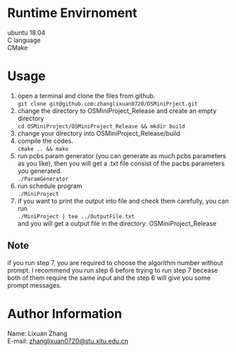 # Runtime Envirnoment
ubuntu 18.04   
C language  
CMake

# Usage
1. open a terminal and clone the files from github.  
`
git clone git@github.com:zhanglixuan0720/OSMiniPrject.git
`  
2. change the directory to OSMiniProject_Release and create an empty directory    
`
cd OSMiniProject/OSMiniProject_Release && mkdir build 
`
3. change your directory into OSMiniProject_Release/build  
4.  compile the codes.  
`
cmake .. && make 
`
5. run pcbs param generator  (you can generate as much pcbs parameters as you like), then you will get a .txt  file  consist of the pacbs parameters you generated.   
`
./ParamGenerator
`
6. run schedule program  
`
./MiniProject
`
7.  if you want to print the output into file and check them carefully, you can run  
`
./MiniProject | tee ../OutputFile.txt
`  
and you will get a output file in the directory: OSMiniProject_Release     
## Note
 if you run step 7, you are required to choose the algorithm number without prompt. I recommend you run step 6 before trying to run step 7 becease both of them require the same input and the step 6 will give you some prompt messages.
# Author Information
Name: Lixuan Zhang  
E-mail: zhanglixuan0720@stu.xjtu.edu.cn
